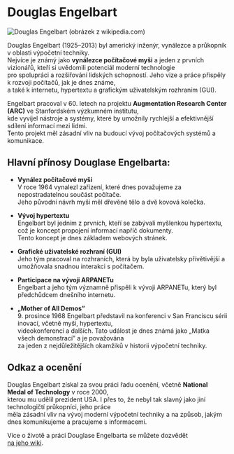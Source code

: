 # Douglas Engelbart

![Douglas Engelbart](https://upload.wikimedia.org/wikipedia/commons/thumb/7/78/Douglas_Engelbart_in_2008.jpg/330px-Douglas_Engelbart_in_2008.jpg)
(obrázek z wikipedia.com)

Douglas Engelbart (1925–2013) byl americký inženýr, vynálezce a průkopník v oblasti výpočetní techniky.  
Nejvíce je známý jako **vynálezce počítačové myši** a jeden z prvních vizionářů, kteří si uvědomili potenciál moderní technologie  
pro spolupráci a rozšiřování lidských schopností. Jeho vize a práce přispěly k rozvoji počítačů, jak je dnes známe,  
a také k internetu, hypertextu a grafickým uživatelským rozhraním (GUI).  

Engelbart pracoval v 60. letech na projektu **Augmentation Research Center (ARC)** ve Stanfordském výzkumném institutu,  
kde vyvíjel nástroje a systémy, které by umožnily rychlejší a efektivnější sdílení informací mezi lidmi.  
Tento projekt měl zásadní vliv na budoucí vývoj počítačových systémů a komunikace.

## Hlavní přínosy Douglase Engelbarta:
- **Vynález počítačové myši**  
  V roce 1964 vynalezl zařízení, které dnes považujeme za nepostradatelnou součást počítače.  
  Jeho původní návrh myši měl dřevěné tělo a dvě kovová kolečka.
  
- **Vývoj hypertextu**  
  Engelbart byl jedním z prvních, kteří se zabývali myšlenkou hypertextu, což je koncept propojení informací napříč dokumenty.  
  Tento koncept je dnes základem webových stránek.

- **Grafické uživatelské rozhraní (GUI)**  
  Jeho tým pracoval na rozhraních, která by byla uživatelsky přívětivější a umožňovala snadnou interakci s počítačem.

- **Participace na vývoji ARPANETu**  
  Engelbart a jeho tým významně přispěli k vývoji ARPANETu, který byl předchůdcem dnešního internetu.

- **„Mother of All Demos”**  
  9. prosince 1968 Engelbart představil na konferenci v San Franciscu sérii inovací, včetně myši, hypertextu,  
  videokonferencí a dalších. Tato událost je dnes známá jako „Matka všech demonstrací” a je považována  
  za jeden z nejdůležitějších okamžiků v historii výpočetní techniky.

## Odkaz a ocenění
Douglas Engelbart získal za svou práci řadu ocenění, včetně **National Medal of Technology** v roce 2000,  
kterou mu udělil prezident USA. I přes to, že nebyl tak slavný jako jiní technologičtí průkopníci, jeho práce  
měla zásadní vliv na vývoj moderní výpočetní techniky a na způsob, jakým dnes komunikujeme a pracujeme s informacemi.

Více o životě a práci Douglase Engelbarta se můžete dozvědět  
[na jeho wiki](https://en.wikipedia.org/wiki/Douglas_Engelbart).
